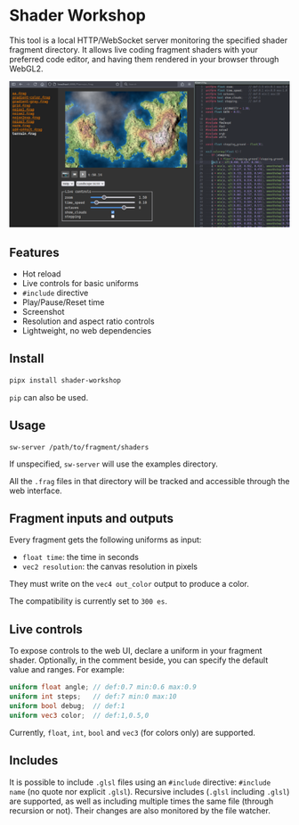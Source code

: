 # Shader Workshop

This tool is a local HTTP/WebSocket server monitoring the specified shader
fragment directory. It allows live coding fragment shaders with your preferred
code editor, and having them rendered in your browser through WebGL2.

![screenshot](.screenshot.png)

## Features

- Hot reload
- Live controls for basic uniforms
- `#include` directive
- Play/Pause/Reset time
- Screenshot
- Resolution and aspect ratio controls
- Lightweight, no web dependencies

## Install

```sh
pipx install shader-workshop
```

`pip` can also be used.

## Usage

```
sw-server /path/to/fragment/shaders
```

If unspecified, `sw-server` will use the examples directory.

All the `.frag` files in that directory will be tracked and accessible through
the web interface.

## Fragment inputs and outputs

Every fragment gets the following uniforms as input:

- `float time`: the time in seconds
- `vec2 resolution`: the canvas resolution in pixels

They must write on the `vec4 out_color` output to produce a color.

The compatibility is currently set to `300 es`.

## Live controls

To expose controls to the web UI, declare a uniform in your fragment shader.
Optionally, in the comment beside, you can specify the default value and ranges.
For example:

```glsl
uniform float angle; // def:0.7 min:0.6 max:0.9
uniform int steps;   // def:7 min:0 max:10
uniform bool debug;  // def:1
uniform vec3 color;  // def:1,0.5,0
```

Currently, `float`, `int`, `bool` and `vec3` (for colors only) are supported.

## Includes

It is possible to include `.glsl` files using an `#include` directive:
`#include name` (no quote nor explicit `.glsl`). Recursive includes (`.glsl`
including `.glsl`) are supported, as well as including multiple times the same
file (through recursion or not). Their changes are also monitored by the file
watcher.
